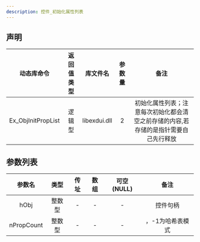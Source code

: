 ```yaml
---
description: 控件_初始化属性列表
---
```





## 声明

|     动态库命令     | 返回值类型 |   库文件名   | 参数量 |                             备注                             |
| :----------------: | :--------: | :----------: | :----: | :----------------------------------------------------------: |
| Ex_ObjInitPropList |   逻辑型   | libexdui.dll |   2    | 初始化属性列表；注意每次初始化都会清空之前存储的内容,若存储的是指针需要自己先行释放 |

## 参数列表

|   参数名   |  类型  | 传址 | 数组 | 可空(NULL) |       备注       |
| :--------: | :----: | :--: | :--: | :--------: | :--------------: |
|    hObj    | 整数型 |  -   |  -   |     -      |     控件句柄     |
| nPropCount | 整数型 |  -   |  -   |     -      | ，-1为哈希表模式 |

